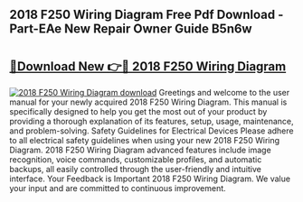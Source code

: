 ## 2018 F250 Wiring Diagram Free Pdf Download - Part-EAe New Repair Owner Guide B5n6w

# <h2><a href="http://dfrohcs.blite.top/?on=2018+F250+Wiring+Diagram">🔗Download New 👉🔴 2018 F250 Wiring Diagram</a></h2>

[![2018 F250 Wiring Diagram download](https://i.imgur.com/lujVjoI.png)](http://dfrohcs.blite.top/?on=2018+F250+Wiring+Diagram)
Greetings and welcome to the user manual for your newly acquired 2018 F250 Wiring Diagram. This manual is specifically designed to help you get the most out of your product by providing a thorough explanation of its features, setup, usage, maintenance, and problem-solving. Safety Guidelines for Electrical Devices Please adhere to all electrical safety guidelines when using your new 2018 F250 Wiring Diagram. 2018 F250 Wiring Diagram advanced features include image recognition, voice commands, customizable profiles, and automatic backups, all easily controlled through the user-friendly and intuitive interface. Your Feedback is Important 2018 F250 Wiring Diagram. We value your input and are committed to continuous improvement.
